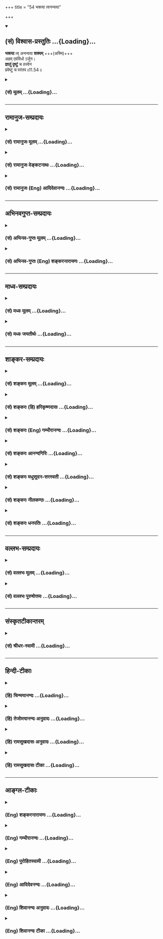 +++
title = "54 भक्त्या त्वनन्यया"

+++
<div class="js_include" newlevelforh1="2" title="(सं) विश्वास-प्रस्तुतिः" unfilled url="/mahAbhAratam/shlokashaH/06-bhIShma-parva/03-bhagavad-gItA-parva/saMskRtam/vishvAsa-prastutiH/11_vishva-rUpa-darshana/54_bhaktyA_tvananyay.md">
<details open><summary><h2>(सं) विश्वास-प्रस्तुतिः ...{Loading}...</h2></summary>

**भक्त्या** त्व् अनन्यया **शक्यम्** +++(अस्मि)+++  
अहम् एवंविधो ऽर्जुन।  
**ज्ञातुं दृष्टुं** च तत्त्वेन  
प्रवेष्टुं च परंतप॥11.54॥
</details>
</div>
<div class="js_include collapsed" newlevelforh1="3" title="(सं) मूलम्" unfilled url="/mahAbhAratam/shlokashaH/06-bhIShma-parva/03-bhagavad-gItA-parva/saMskRtam/mUlam/11_vishva-rUpa-darshana/54_bhaktyA_tvananyay.md">
<details><summary><h3>(सं) मूलम् ...{Loading}...</h3></summary>

भक्त्या त्वनन्यया शक्यमहमेवंविधोऽर्जुन।  
ज्ञातुं दृष्टुं च तत्त्वेन प्रवेष्टुं च परंतप।।11.54।।
</details>
</div>


_________________
## रामानुज-सम्प्रदायः
<div class="js_include collapsed" newlevelforh1="3" title="(सं) रामानुजः मूलम्" unfilled url="/mahAbhAratam/shlokashaH/06-bhIShma-parva/03-bhagavad-gItA-parva/saMskRtam/rAmAnujaH/mUlam/11_vishva-rUpa-darshana/54_bhaktyA_tvananyay.md">
<details><summary><h3>(सं) रामानुजः मूलम् ...{Loading}...</h3></summary>

।।11.54।। वेदैः अध्यापनप्रवचनाध्ययनश्रवणजपविषयैः यागदानहोमतपोभिः च
मद्भक्तिरहितैः केवलैः यथावद् अवस्थितः **अहं द्रष्टुं न शक्यः। अनन्यया तु
भक्त्या** तत्त्वतः शास्त्रैः **ज्ञातुं तत्त्वतः साक्षात्कर्तुं**
तत्त्वतः **प्रवेष्टुं च शक्यः।  
  
तथा च श्रुतिःनायमात्मा प्रवचनेन लभ्यो न मेधया न बहुना श्रुतेन। यमेवैष
वृणुते तेन लभ्यस्तस्यैष आत्मा विवृणुते तनूं स्वाम्। (कठ॰ 2।23) इति।**

</details>
</div>
<div class="js_include collapsed" newlevelforh1="3" title="(सं) रामानुजः वेङ्कटनाथः" unfilled url="/mahAbhAratam/shlokashaH/06-bhIShma-parva/03-bhagavad-gItA-parva/saMskRtam/rAmAnujaH/venkaTanAthaH/11_vishva-rUpa-darshana/54_bhaktyA_tvananyay.md">
<details><summary><h3>(सं) रामानुजः वेङ्कटनाथः ...{Loading}...</h3></summary>

।। 11.54उत्तरश्लोकस्यैतदुपपादकतया न पौनरुक्त्यमित्याशयेन तमवतारति --
कुत इत्यत्राहेति। वेदानां स्वरूपेण साधनत्वाप्रसक्त्या तन्निषेधोऽनुपपन्न
इत्यतस्तदभिप्रेतमाहवेदैरध्यापनप्रवचनेति। दानेज्याकथनं
होमस्याप्युपलक्षणमित्यभिप्रयन्नाहयागदानहोमतपोभिश्चेति। भक्तिद्वारा
साधनत्वस्य तमेतं वेदानुवचनेन \[बृ.उ.4।4।22\]
इत्यादिश्रुत्यवगतत्वात्मद्भक्तिविरहितैरित्युक्तम्। एवंविधशब्दो
मानुषत्वादिभ्रमानर्हत्वाप्राकृतत्वादिपर इत्याहयथावदवस्थितोऽहमिति। न
केवलं साक्षात्कारमात्रे साधनत्वेन भक्तिरपेक्षिता किन्तुशुद्धभावं गतो
भक्त्या शास्त्राद्वेद्मि जनार्दनम् \[म.भा.5।69।5\]
इत्यादिवच्छास्त्रतोऽर्थनिर्णये साक्षात्कारानन्तरभाविन्यां
प्राप्तावपीत्यभिप्रायेणज्ञातुंप्रवेष्टुम् इत्युभयं पूर्वश्लोकाप्रसक्तमिह
प्रसञ्जितम्। तत्त्वतः इत्येतत्ति्रष्वप्यविशेषादपेक्षितत्वाच्चान्वितम्।
तत्त्वतः प्रवेशः परिपूर्णप्राप्तिः; यथावस्थितसर्वाकारेणानुभव इत्यर्थः।
तेन व्यूहविभवादिमात्रप्राप्तिव्यवच्छेदः। स्मर्यन्ते च
साक्षान्मुक्तैरर्वाञ्चः प्राप्तिपर्वभेदाः -- लोकेषु विष्णोर्निवसन्ति
केचित्समीपमृच्छन्ति च केचिदन्ये। अन्ये तु रूपं सदृशं भजन्ते सायुज्यमन्ये
स तु मोक्ष उक्तः इति। एतद्धि दुर्लभतरं लोके जन्म यदीदृशम् \[6।42\]
इत्यस्य व्याख्याने यादवप्रकाशैश्चोक्तम् -- इदमल्पीयसीं योगसिद्धिं गतस्य
मृतस्य फलं; यदि प्रथमां योगसिद्धिं गतो म्रियते; त्यजति वा योगं;
श्वेतद्वीपे जायते भगवत्सालोक्यं वा याति यदि ततोऽप्यधिकां योगसिद्धिं गतो
म्रियते विष्णुपार्षदो भवति यदि ततोऽप्यधिकां; पार्षदेश्वरो भवति यदि
ततोऽप्यधिकां; द्वारपालो भवति यदि ततोऽप्यधिकां; भगवतोऽङ्गसंवाहको भवति यदि
ततोऽप्यधिकां; मन्त्रिस्थानीयः पृथगैश्वर्ययुक्तो भवति यदि पूर्णां
योगसिद्धिं गतो म्रियते; भगवत्सायुज्यं गतो मुक्तः परमैश्वर्ययुक्तो भवति
इति वैष्णवेषु योगशास्त्रेषु मर्यादा। तदेतत्सर्वमिह सूचितं भगवता अथवा
योगिनाम् \[6।42\] इत्यादीनीति। ज्ञानदर्शनप्राप्तिहेतुत्वे भक्तेः
पर्वभेदान्नान्योन्याश्रयणादिदोषः।
पूर्वजन्मसुकृतमूलसात्त्विकजनसंवादादिजनितं यथावच्छ्रवणानुगुणं
किञ्चिदानुकूल्यरूपं भक्तिमात्रं शास्त्रजन्यज्ञानोत्पत्तौ सहकारि भवति।
उत्कटदिदृक्षागर्भा तु परभक्तिः साक्षात्कारहेतुः साक्षात्कृते तु
परिपूर्णानुभवाभिनिवेशलक्षणा परमभक्तिः प्रवेशहेतुरिति। अत्रअनन्यया इति
पदं प्रागुक्तप्रक्रियया अनन्यप्रयोजनयेति भाव्यम्। अनन्यदेवताकयेत्येके।
ऐक्यानुसन्धानविवक्षा तु प्रागेव दूषिता प्रत्यक्षादिविरुद्धा च।
तदेतदखिलमभिप्रेत्य सङ्गृहीतम्एकादशे स्वमाहात्म्यसाक्षात्कारावलोकनम्।
दत्तमुक्तं विदिप्राप्त्योर्भक्त्येकोपायता तथा \[गी.सं.15\] इति।
भक्तिप्रशंसापरत्वशङ्कामपाकरोति -- तथा चेति। नायमात्मा इत्यादौ न
पृथिव्यामग्निश्चेतव्यः \[यजुः5।2।7।2\] इत्यादाविव केवलानां निषेधः।
यच्छब्दानूदितो वरणीयताहेतुगुणविशेषो भक्तिरेवेत्यर्थस्वभावादुपबृंहणबलाच्च
सिद्धम्। अत्र तनुशब्दस्य विग्रहपरत्वे स्वरूपादिकं तत्परत्वे च
विग्रहादिकमर्थलब्धम्।  
  

</details>
</div>
<div class="js_include collapsed" newlevelforh1="3" title="(सं) रामानुजः (Eng) आदिदेवानन्दः" unfilled url="/mahAbhAratam/shlokashaH/06-bhIShma-parva/03-bhagavad-gItA-parva/saMskRtam/rAmAnujaH/english/AdidevAnandaH/11_vishva-rUpa-darshana/54_bhaktyA_tvananyay.md">
<details><summary><h3>(सं) रामानुजः (Eng) आदिदेवानन्दः ...{Loading}...</h3></summary>

11.53 - 11.54 Sri Krsna says By Vedas, i.e., by mere study, teaching etc., of these sacred texts, it is not possible to know Me truly. It is also not possible through meditation, sacrifices, gifts and austerities,
destitute of devotion towards Me. But by single-minded devotion i.e., by devotion characterised by extreme ardour and intensity, it is possible to know Me in reality through scriptures, to behold Me directly in reality, and enter into Me in reality. So describes a Sruti passage:
'This Self cannot be obtained by instruction, nor by intellect nor by much hearing. Whomsoever He chooses, by him alone is He obtained. To such a one He reveals His own form' (Ka. U., 2.2.23) and (Mun. U.,
3.2.3).

</details>
</div>


_________________
## अभिनवगुप्त-सम्प्रदायः
<div class="js_include collapsed" newlevelforh1="3" title="(सं) अभिनव-गुप्तः मूलम्" unfilled url="/mahAbhAratam/shlokashaH/06-bhIShma-parva/03-bhagavad-gItA-parva/saMskRtam/abhinava-guptaH/mUlam/11_vishva-rUpa-darshana/54_bhaktyA_tvananyay.md">
<details><summary><h3>(सं) अभिनव-गुप्तः मूलम् ...{Loading}...</h3></summary>

।।11.54 -- 11.55।। भक्त्येति। मत्कर्मेति। अविद्यमानान्यज्ञेयरमणीया येषां
भक्तिः परिस्फुरति तेषां \[ ज्ञानवान् \] मां प्रपद्यते +++(; N omit मां
प्रपद्यते)+++। वासुदेवः सर्वम् +++(Gita VII; 19 )+++
इत्यादिपूर्वाभिहितोपदेशचमत्कारात् विश्वात्मकं वासुदेवतत्त्वम् अयत्नत एव
बोधपदवीमवतरति इति।

</details>
</div>
<div class="js_include collapsed" newlevelforh1="3" title="(सं) अभिनव-गुप्तः (Eng) शङ्करनारायणः" unfilled url="/mahAbhAratam/shlokashaH/06-bhIShma-parva/03-bhagavad-gItA-parva/saMskRtam/abhinava-guptaH/english/shankaranArAyaNaH/11_vishva-rUpa-darshana/54_bhaktyA_tvananyay.md">
<details><summary><h3>(सं) अभिनव-गुप्तः (Eng) शङ्करनारायणः ...{Loading}...</h3></summary>

11.54 See comment under 11.55

</details>
</div>


_________________
## माध्व-सम्प्रदायः
<div class="js_include collapsed" newlevelforh1="3" title="(सं) मध्वः मूलम्" unfilled url="/mahAbhAratam/shlokashaH/06-bhIShma-parva/03-bhagavad-gItA-parva/saMskRtam/madhvaH/mUlam/11_vishva-rUpa-darshana/54_bhaktyA_tvananyay.md">
<details><summary><h3>(सं) मध्वः मूलम् ...{Loading}...</h3></summary>

।।11.54।। Sri Madhvacharya did not comment on this sloka.,

</details>
</div>
<div class="js_include collapsed" newlevelforh1="3" title="(सं) मध्वः जयतीर्थः" unfilled url="/mahAbhAratam/shlokashaH/06-bhIShma-parva/03-bhagavad-gItA-parva/saMskRtam/madhvaH/jayatIrthaH/11_vishva-rUpa-darshana/54_bhaktyA_tvananyay.md">
<details><summary><h3>(सं) मध्वः जयतीर्थः ...{Loading}...</h3></summary>

।।11.54।। Sri Jayatirtha did not comment on this sloka.  
  

</details>
</div>


_________________
## शाङ्कर-सम्प्रदायः
<div class="js_include collapsed" newlevelforh1="3" title="(सं) शङ्करः मूलम्" unfilled url="/mahAbhAratam/shlokashaH/06-bhIShma-parva/03-bhagavad-gItA-parva/saMskRtam/shankaraH/mUlam/11_vishva-rUpa-darshana/54_bhaktyA_tvananyay.md">
<details><summary><h3>(सं) शङ्करः मूलम् ...{Loading}...</h3></summary>

।।11.54।। --,**भक्त्या तु** किंविशिष्टया इति आह -- **अनन्यया**
अपृथग्भूतया; भगवतः अन्यत्र पृथक् न कदाचिदपि या भवति सा त्वनन्या भक्तिः।
सर्वैरपि करणैः वासुदेवादन्यत् न उपलभ्यते यया; सा अनन्या भक्तिः; तया
भक्त्या **शक्यः अहम् एवंविधः** विश्वरूपप्रकारः हे **अर्जुन; ज्ञातुं**
शास्त्रतः। न केवलं ज्ञातुं शास्त्रतः; **द्रष्टुं च** साक्षात्कर्तुं
**तत्त्वेन** तत्त्वतः; **प्रवेष्टुं च** मोक्षं च गन्तुं **परंतप**।। अधुना
सर्वस्य गीताशास्त्रस्य सारभूतः अर्थः निःश्रेयसार्थः अनुष्ठेयत्वेन
समुच्चित्य उच्यते --,

</details>
</div>
<div class="js_include collapsed" newlevelforh1="3" title="(सं) शङ्करः (हि) हरिकृष्णदासः" unfilled url="/mahAbhAratam/shlokashaH/06-bhIShma-parva/03-bhagavad-gItA-parva/saMskRtam/shankaraH/hindI/harikRShNadAsaH/11_vishva-rUpa-darshana/54_bhaktyA_tvananyay.md">
<details><summary><h3>(सं) शङ्करः (हि) हरिकृष्णदासः ...{Loading}...</h3></summary>

।।11.54।। तो फिर आपके दर्शन किस प्रकार हो सकते हैं इस पर कहते हैं --,
भक्तिसे दर्शन हो सकते हैं; सो किस प्रकारकी भक्तिसे हो सकते हैं; यह
बतलाते हैं --, हे अर्जुन अनन्य भक्तिसे अर्थात् जो भगवान्को छोड़कर अन्य
किसी पृथक् वस्तुमें कभी भी नहीं होती वह अनन्य भक्ति है एवं जिस भक्तिके
कारण ( भक्तिमान् पुरुषको ) समस्त इन्द्रियोंद्वारा एक वासुदेव परमात्माके
अतिरिक्त अन्य किसीकी भी उपलब्धि नहीं होती; वह अनन्य भक्ति है। ऐसी अनन्य
भक्तिद्वारा इस प्रकारके रूपवाला अर्थात् विश्वरूपवाला मैं परमेश्वर
शास्त्रोंद्वारा जाना जा सकता हूँ। केवल शास्त्रोंद्वारा जाना जा सकता हूँ
इतना ही नहीं; हे परन्तप तत्त्वसे देखा भी जा सकता हूँ अर्थात् साक्षात् भी
किया जा सकता हूँ और प्राप्त भी किया जा सकता हूँ अर्थात् मोक्ष भी प्राप्त
करा सकता हूँ।  
  
,

</details>
</div>
<div class="js_include collapsed" newlevelforh1="3" title="(सं) शङ्करः (Eng) गम्भीरानन्दः" unfilled url="/mahAbhAratam/shlokashaH/06-bhIShma-parva/03-bhagavad-gItA-parva/saMskRtam/shankaraH/english/gambhIrAnandaH/11_vishva-rUpa-darshana/54_bhaktyA_tvananyay.md">
<details><summary><h3>(सं) शङ्करः (Eng) गम्भीरानन्दः ...{Loading}...</h3></summary>

11.54 Tu, but, O Arjuna; bhaktya, by devotion-. Of what kind; To this
the Lord says: Ananyaya, by (that devotion which is ) single-minded.
That is called single-minded devotion which does not turn to anything
else other than the Lord, and owing to which nothing else but Vasudeva
is perceived by all the organs. With that devotion, aham sakyah, am I
able; evamvidhah, in this form-in the aspect of the Cosmic form; jnatum,
to to known-from the scriptures; not merely to be known from the
scriptures, but also drastum, to be seen , to be realized directly;
tattvena, in reality; and also pravestum, to be entered into-for
attaining Liberation; parantapa, O destroyer of foes. Now the essential
purport of the whole scripture, the Gita, which is meant for Liberation,
is being stated by summing it up so that it may be practised:

</details>
</div>
<div class="js_include collapsed" newlevelforh1="3" title="(सं) शङ्करः आनन्दगिरिः" unfilled url="/mahAbhAratam/shlokashaH/06-bhIShma-parva/03-bhagavad-gItA-parva/saMskRtam/shankaraH/AnandagiriH/11_vishva-rUpa-darshana/54_bhaktyA_tvananyay.md">
<details><summary><h3>(सं) शङ्करः आनन्दगिरिः ...{Loading}...</h3></summary>

।।11.54।। केनोपायेन तर्हि द्रष्टुं शक्यो भगवानिति पृच्छति -- **कथमिति।**
शास्त्रीयज्ञानद्वारा तद्दर्शनं सफलं सिध्यतीत्याह -- **उच्यत इति।** न
भक्तिमात्रं तत्र हेतुरिति तुशब्दार्थं स्फुटयति -- **किमित्यादिना।**
अन्यां। भक्तिमेव व्यनक्ति -- **सर्वैरिति।**

</details>
</div>
<div class="js_include collapsed" newlevelforh1="3" title="(सं) शङ्करः मधुसूदन-सरस्वती" unfilled url="/mahAbhAratam/shlokashaH/06-bhIShma-parva/03-bhagavad-gItA-parva/saMskRtam/shankaraH/madhusUdana-sarasvatI/11_vishva-rUpa-darshana/54_bhaktyA_tvananyay.md">
<details><summary><h3>(सं) शङ्करः मधुसूदन-सरस्वती ...{Loading}...</h3></summary>

।।11.54।। यदि वेदतपोदानेज्यादिभिर्द्रष्टुमशक्यस्त्वं तर्हि केनोपायेन
द्रष्टुं शक्योऽसीत्यत आह -- भक्त्येति। साधनान्तरव्यावृत्त्यर्थस्तुशब्दः।
भक्त्यैवानन्यया मदेकनिष्ठया निरतिशयप्रीत्या एवंविधो दिव्यरूपधरोऽहं
ज्ञातुं शक्यः शास्त्रतो हे अर्जुन; शक्य अहमिति छान्दसो विसर्गलोपः
पूर्ववत्। न केवलं शास्त्रज्ञो ज्ञातुं शक्योऽनन्यया भक्त्या किंतु
तत्त्वेन द्रष्टुं च स्वरूपेण साक्षात्कर्तुं च शक्यो
वेदान्तवाक्यश्रवणमनननिदिध्यासनपरिपाकेण ततश्च
स्वरूपसाक्षात्कारादविद्यातत्कार्यनिवृत्तौ तत्त्वेन प्रवेष्टुं च
मद्रूपतयैवाप्तुं चाहं शक्यो हे परंतप; अज्ञानशत्रुदमनेऽतिप्रवेशयोग्यतां
सूचयति।

</details>
</div>
<div class="js_include collapsed" newlevelforh1="3" title="(सं) शङ्करः नीलकण्ठः" unfilled url="/mahAbhAratam/shlokashaH/06-bhIShma-parva/03-bhagavad-gItA-parva/saMskRtam/shankaraH/nIlakaNThaH/11_vishva-rUpa-darshana/54_bhaktyA_tvananyay.md">
<details><summary><h3>(सं) शङ्करः नीलकण्ठः ...{Loading}...</h3></summary>

।।11.54।। कथं तर्हि द्रष्टुं शक्यस्त्वमत आह -- **भक्त्येति।** भक्त्या
आराधनेन। अनन्ययाव्यभिचरितया। अखण्डयेत्यर्थः। अहमेवंविधो ज्ञातुं
शक्यस्त्वंपदार्थशोधकशास्त्रतः। द्रष्टुं शक्यो ध्यानतः। तत्त्वेन
याथात्म्येन प्रवेष्टुं शक्यस्तत्त्वमसिवाक्यार्थजज्ञानतः। हे
परमज्ञानशत्रुं तापयतीति परंतप।

</details>
</div>
<div class="js_include collapsed" newlevelforh1="3" title="(सं) शङ्करः धनपतिः" unfilled url="/mahAbhAratam/shlokashaH/06-bhIShma-parva/03-bhagavad-gItA-parva/saMskRtam/shankaraH/dhanapatiH/11_vishva-rUpa-darshana/54_bhaktyA_tvananyay.md">
<details><summary><h3>(सं) शङ्करः धनपतिः ...{Loading}...</h3></summary>

।।11.54।। उक्तसाधनैस्त्वं द्रष्टुमशक्यस्तर्हि केनोपायेन द्रष्टुं शक्य
इत्यत आह। भक्त्या तु भक्तीतरसाधनव्यवच्छेदार्थस्तुशब्दः। किं भक्तिमात्रं
त्वद्दर्शनहेतुरित्यतस्तां विशिनष्टि। अनन्यया भगवतो वासुदेवादन्यत्र
पृथक्वदाचिदपि या न भवति तया ईश्वरे परानुरक्तिलक्षणया वासुदेवादन्यत्र
सर्वकरणप्रवृत्तिनिवारकया अहमेवंविधो विश्वरुपधरः
शास्त्रेणासंभावनादिनिवृत्तिपुरःसरं द्रष्टुं च त्वमिव साक्षात्कर्तुं च
तत्त्वेन तत्त्वतः प्रवेष्टुं च। श्रवणादिना तत्त्वसाक्षात्कारेण
मोक्षमेकीभावलक्षणं जीवन्मुक्तिं विदेहकैवल्याख्यं च गन्तुमित्यर्थः।
ननुतमेतं वेदानुवचनेन ब्राह्मणा विविदिषन्ति यज्ञेन दानेन तपसाऽनाशकेन इति
श्रुत्या साधनत्वेन बोधितानां वेदानुवचनादीनां का गतिरित्याशङ्क्य
साङ्गैस्तैरेतज्जन्मनि जन्मान्तरे वा कृतैश्चित्तशुद्य्धामप्यनन्या
मनआदिशत्रुतापनशमदमादिसंपन्ना भक्तिस्ततो मत्स्वरुपज्ञानादीति भक्तिद्वारा
तेषां साधनत्वाददोष इत्याशयेन संर्बोधनाभ्यां समाधत्ते हेऽर्जुने हे
परंतपेति।

</details>
</div>


_________________
## वल्लभ-सम्प्रदायः
<div class="js_include collapsed" newlevelforh1="3" title="(सं) वल्लभः मूलम्" unfilled url="/mahAbhAratam/shlokashaH/06-bhIShma-parva/03-bhagavad-gItA-parva/saMskRtam/vallabhaH/mUlam/11_vishva-rUpa-darshana/54_bhaktyA_tvananyay.md">
<details><summary><h3>(सं) वल्लभः मूलम् ...{Loading}...</h3></summary>

।।11.54।। तादृशे जीवे स्वीयत्वेन वरणे सञ्जातया भक्त्याऽहं भगवान् ग्राह्य
इति तदाह -- भक्त्येति। अथवा ननु तर्हि सर्वैः कथमेवं दृश्यसे इति
चेत्तत्राह -- भक्त्येति। सर्वनिरोधार्थमवतीर्णस्यापि मम दर्शनं ज्ञानं च
केषाञ्चिन्मानुषत्वेनांशत्वादिना च भवति; न तु तत्त्वेन यतोऽहं तत्त्वेन
ज्ञातुं द्रष्टुं हृदि प्रवेष्टुं च भक्त्यैव शक्यः। किम्भूतया अनन्ययेति।
वेदप्रवचनादिसाधननिरपेक्षया मदनुग्रहिसङ्गैकलभ्यया रागानुगयेति
यावत्। केचित्केवलया भक्त्या इति वाक्यात् प्रमेयरूपया तथेति।
यतोऽहमेवंविधः। भक्त्या ग्राह्यःअस्वतन्त्र इव द्विजः इति। अथवा
विश्वरूपाद्यक्षरैश्वर्यादियोगयुक्त एवाक्लिष्टकर्मा
प्रवाहमर्यादापुष्टिप्रणेताऽलौकिकगुणगणो महामनोरमवपुर्महाकरुणोऽहं
पुरुषोत्तमोऽपि।

</details>
</div>
<div class="js_include collapsed" newlevelforh1="3" title="(सं) वल्लभः पुरुषोत्तमः" unfilled url="/mahAbhAratam/shlokashaH/06-bhIShma-parva/03-bhagavad-gItA-parva/saMskRtam/vallabhaH/puruShottamaH/11_vishva-rUpa-darshana/54_bhaktyA_tvananyay.md">
<details><summary><h3>(सं) वल्लभः पुरुषोत्तमः ...{Loading}...</h3></summary>

  
  
।।11.54।। तदा कथं द्रष्टुं शक्यः इत्यत आह -- भक्त्येति। हे अर्जुन हे
परन्तप इति स्नेहेन वीप्सया सम्बोधनम्। एवंविधोऽहं अनन्यया न विद्यते अन्यः
पारलौकिकैएहिकयत्नो यस्यां तादृश्या भक्त्या तत्त्वेन याथार्थ्यस्वरूपेण
ज्ञातुं च पुनरलौकिकभावदृष्ट्या द्रष्टुं च पुनः प्रवेष्टुं अलौकिकरूपेण
लीलासु सेवनार्थं शक्यः; अस्मीति शेषः।  
  

</details>
</div>


_________________
## संस्कृतटीकान्तरम्
<div class="js_include collapsed" newlevelforh1="3" title="(सं) श्रीधर-स्वामी" unfilled url="/mahAbhAratam/shlokashaH/06-bhIShma-parva/03-bhagavad-gItA-parva/saMskRtam/shrIdhara-svAmI/11_vishva-rUpa-darshana/54_bhaktyA_tvananyay.md">
<details><summary><h3>(सं) श्रीधर-स्वामी ...{Loading}...</h3></summary>

।।11.54।। केनोपायेन तर्हि द्रष्टुं शक्य इति तत्राह **-- भक्त्येति।**
अनन्यया मदेकनिष्ठया भक्त्या त्वेवंभूतो विश्वरूपोऽहं तत्त्वेन परमार्थतो
ज्ञातुं शक्यः शास्त्रतो द्रष्टुं प्रत्यक्षतः प्रवेष्टुं च तादात्म्येन
शक्यः नान्यैरुपायैः।

</details>
</div>


_________________
## हिन्दी-टीकाः
<div class="js_include collapsed" newlevelforh1="3" title="(हि) चिन्मयानन्दः" unfilled url="/mahAbhAratam/shlokashaH/06-bhIShma-parva/03-bhagavad-gItA-parva/hindI/chinmayAnandaH/11_vishva-rUpa-darshana/54_bhaktyA_tvananyay.md">
<details><summary><h3>(हि) चिन्मयानन्दः ...{Loading}...</h3></summary>

।।11.54।। ,भक्ति के विषय में आचार्य शंकर कहते हैं कि; सभी मोक्ष साधनों
में भक्ति ही श्रेष्ठ है और यह भक्ति स्वस्वरूप के अनुसंधान के द्वारा
आत्मस्वरूप बन जाती है। प्रिय के साथ तादात्म्य ही प्रेम का वास्तविक
मापदण्ड है। भक्त अपने व्यक्तिगत जीवभाव के अस्तित्व को विस्मृत कर; जब
प्रेम में अपने प्रिय भगवान् के साथ तादात्म्य को प्राप्त हो जाता है; तब
उस प्रेम की परिसमाप्ति पराभक्ति या अनन्य भक्ति कहलाती है। आत्मज्ञान का
जिज्ञासु आध्यात्मिक विधान के अनुसार उपाधियों के साथ अपने निम्नस्तर को
त्यागने के लिए बाध्य होता है। अनात्मा के तादात्म्य को त्यागने पर ही
शुद्ध आत्मस्वरूप की पहचान हो सकती है। केवल वे साधकगण; जो इस जगत् को एक
सूत्र में धारण करने वाले सत्य के साथ तादात्म्य कर सकते हैं; वे ही मुझे
इस रूप में अर्थात् विराटरूप में अनुभव कर सकते हैं। जिन तीन क्रमिक सोपानों
में सत्य का साक्षात्कार होता है; उसका निर्देश भगवान् इन तीन शब्दों से
करते हैं जानना देखना और प्रवेश करना। सर्व प्रथम एक साधक को अपने साध्य
तथा साधन का बौद्धिक ज्ञान आवश्यक होता है; जिसे यहां जानना शब्द से सूचित
किया गया है और इसका साधन है श्रवण। इस प्रकार कुछ ज्ञान प्राप्त कर लेने पर
मन में सन्देह उत्पन्न होते हैं इन सन्देहों की निवृत्ति के लिए प्राप्त
ज्ञान पर युक्तिपूर्वक मनन करना अत्यावश्यक होता है। सन्देहों की निवृत्ति
होने पर तत्त्व का दर्शन (देखना) होता है। तत्पश्चात् निदिध्यासन के अभ्यास
से मिथ्या उपाधियों के साथ तादात्म्य को सर्वथा त्यागकर आत्मस्वरूप के साथ
एकरूप हो जाना ही उसमें प्रवेश करना है। आत्मा का यह अनुभव स्वयं से भिन्न
किसी वस्तु का नहीं; वरन् अपने स्वस्वरूप का है। प्रवेश शब्द से साधक और
साध्य के एकत्व का बोध कराया गया है। स्वप्नद्रष्टा के स्वाप्निक दुखों का
तब अन्त हो जाता है; जब वह जाग्रत पुरुष में प्रवेश करके स्वयं जाग्रत
पुरुष बन जाता है। स्वयं भगवान् ही अपनी प्राप्ति का उपाय बताते हैं

</details>
</div>
<div class="js_include collapsed" newlevelforh1="3" title="(हि) तेजोमयानन्दः अनुवादः" unfilled url="/mahAbhAratam/shlokashaH/06-bhIShma-parva/03-bhagavad-gItA-parva/hindI/tejomayAnandaH/anuvAdaH/11_vishva-rUpa-darshana/54_bhaktyA_tvananyay.md">
<details><summary><h3>(हि) तेजोमयानन्दः अनुवादः ...{Loading}...</h3></summary>

।।11.54।। परन्तु हे परन्तप अर्जुन! अनन्य भक्ति के द्वारा मैं तत्त्वत:
'जानने', 'देखने' और 'प्रवेश' करने के लिए (एकी भाव से प्राप्त होने के
लिए) भी, शक्य हूँ!।।

</details>
</div>
<div class="js_include collapsed" newlevelforh1="3" title="(हि) रामसुखदासः अनुवादः" unfilled url="/mahAbhAratam/shlokashaH/06-bhIShma-parva/03-bhagavad-gItA-parva/hindI/rAmasukhadAsaH/anuvAdaH/11_vishva-rUpa-darshana/54_bhaktyA_tvananyay.md">
<details><summary><h3>(हि) रामसुखदासः अनुवादः ...{Loading}...</h3></summary>

।।11.54।। परन्तु हे शत्रुतापन अर्जुन ! इस प्रकार (चतुर्भुजरूपवाला) मैं
अनन्यभक्तिसे ही तत्त्वसे जाननेमें, सगुणरूपसे देखनेमें और प्राप्त करनेमें
शक्य हूँ।

</details>
</div>
<div class="js_include collapsed" newlevelforh1="3" title="(हि) रामसुखदासः टीका" unfilled url="/mahAbhAratam/shlokashaH/06-bhIShma-parva/03-bhagavad-gItA-parva/hindI/rAmasukhadAsaH/TIkA/11_vishva-rUpa-darshana/54_bhaktyA_tvananyay.md">
<details><summary><h3>(हि) रामसुखदासः टीका ...{Loading}...</h3></summary>

।।11.54।।***व्याख्या--*'भक्त्या त्वनन्यया शक्य
अहमेवंविधोऽर्जुन'--**यहाँ **'तु'** पद पहले बताये हुए साधनोंसे विलक्षण
साधन बतानेके लिये आया है। भगवान् कहते हैं कि हे अर्जुन ! तुमने मेरा जैसा
शङ्ख-चक्र-गदा-पद्मधारी चतुर्भुजरूप देखा है, वैसा रूपवाला मैं यज्ञ, दान,
तप आदिके द्वारा नहीं देखा जा सकता, प्रत्युत अनन्यभक्तिके द्वारा ही देखा
जा सकता हूँ।  
  
अनन्यभक्तिका अर्थ है -- केवल भगवान्का ही आश्रय हो, सहारा हो, आशा हो,
विश्वास हो **(टिप्पणी प₀ 616)**। भगवान्के सिवाय किसी योग्यता, बल, बुद्धि
आदिका किञ्चिन्मात्र भी सहारा न हो। इनका अन्तःकरणमें किञ्चिन्मात्र भी
महत्त्व न हो। यह अनन्यभक्ति स्वयंसे ही होती है, मनबुद्धिइन्द्रियों आदिके
द्वारा नहीं। तात्पर्य है कि केवल स्वयंकी व्याकुलता पूर्वक उत्कण्ठा हो,
भगवान्के दर्शन बिना एक क्षण भी चैन न पड़े। ऐसी जो भीतरमें स्वयंकी बैचेनी
है, वही भगवत्प्राप्तिमें खास कारण है। इस बेचैनी में, व्याकुलतामें अनन्त
जन्मोंके अनन्त पाप भस्म हो जाते हैं। ऐसी अनन्यभक्तिवालोंके लिये ही
भगवान्ने कहा है -- जो अनन्यचित्तवाला भक्त नित्यनिरन्तर मेरा चिन्तन करता
है, उसके लिये मैं सुलभ हूँ (गीता 8। 14) और जो अनन्यभक्त मेरा चिन्तन करते
हुए उपासना करते हैं, उनका योगक्षेम मैं वहन करता हूँ (गीता 9।
22)। अनन्यभक्तिका दूसरा तात्पर्य यह है कि अपनेमें भजनस्मरण करनेका, साधन
करनेका, उत्कण्ठापूर्वक पुकारनेका जो कुछ सहारा है, वह सहारा किञ्चिन्मात्र
भी न हो। फिर साधन किसलिये करना है केवल अपना अभिमान मिटानेके लिये अर्थात्
अपनेमें जो साधन करनेके बलका भान होता है, उसको मिटानेके लिये ही साधन करना
है। तात्पर्य है कि भगवान्की प्राप्ति साधन करनेसे नहीं होती, प्रत्युत
साधनका अभिमान गलनेसे होती है। साधनका अभिमान गल जानेसे साधकपर भगवान्की
शुद्ध कृपा असर करती है अर्थात् उस कृपाके आनेमें कोई आड़ नहीं रहती और (उस
कृपासे) भगवान्की प्राप्ति हो जाती है।

</details>
</div>


_________________
## आङ्ग्ल-टीकाः
<div class="js_include collapsed" newlevelforh1="3" title="(Eng) शङ्करनारायणः" unfilled url="/mahAbhAratam/shlokashaH/06-bhIShma-parva/03-bhagavad-gItA-parva/english/shankaranArAyaNaH/11_vishva-rUpa-darshana/54_bhaktyA_tvananyay.md">
<details><summary><h3>(Eng) शङ्करनारायणः ...{Loading}...</h3></summary>

11.54. But, through an undeviating devotion, it is possible to know, and to observe and also to enter into Me as such, O Arjuna ! O scorcher of foes !

</details>
</div>
<div class="js_include collapsed" newlevelforh1="3" title="(Eng) गम्भीरानन्दः" unfilled url="/mahAbhAratam/shlokashaH/06-bhIShma-parva/03-bhagavad-gItA-parva/english/gambhIrAnandaH/11_vishva-rUpa-darshana/54_bhaktyA_tvananyay.md">
<details><summary><h3>(Eng) गम्भीरानन्दः ...{Loading}...</h3></summary>

11.54 But, O Arjuna, by single-minded devotion am I-in this form-able to be known and seen in reality, and also be entered into, O destroyer of foes.

</details>
</div>
<div class="js_include collapsed" newlevelforh1="3" title="(Eng) पुरोहितस्वामी" unfilled url="/mahAbhAratam/shlokashaH/06-bhIShma-parva/03-bhagavad-gItA-parva/english/purohitasvAmI/11_vishva-rUpa-darshana/54_bhaktyA_tvananyay.md">
<details><summary><h3>(Eng) पुरोहितस्वामी ...{Loading}...</h3></summary>

11.54 Only by tireless devotion can I be seen and known; only thus can a man become one with Me, O Arjuna!

</details>
</div>
<div class="js_include collapsed" newlevelforh1="3" title="(Eng) आदिदेवनन्दः" unfilled url="/mahAbhAratam/shlokashaH/06-bhIShma-parva/03-bhagavad-gItA-parva/english/AdidevanandaH/11_vishva-rUpa-darshana/54_bhaktyA_tvananyay.md">
<details><summary><h3>(Eng) आदिदेवनन्दः ...{Loading}...</h3></summary>

11.54 But by single-minded devotion, O Arjuna, it is possible to truly know, to see and to enter into Me, who am of this form, O harasser of foes.

</details>
</div>
<div class="js_include collapsed" newlevelforh1="3" title="(Eng) शिवानन्दः अनुवादः" unfilled url="/mahAbhAratam/shlokashaH/06-bhIShma-parva/03-bhagavad-gItA-parva/english/shivAnandaH/anuvAdaH/11_vishva-rUpa-darshana/54_bhaktyA_tvananyay.md">
<details><summary><h3>(Eng) शिवानन्दः अनुवादः ...{Loading}...</h3></summary>

11.54 But by single-minded devotion can I, of this Form, be known and seen in reality and also entered into, O Arjuna.

</details>
</div>
<div class="js_include collapsed" newlevelforh1="3" title="(Eng) शिवानन्दः टीका" unfilled url="/mahAbhAratam/shlokashaH/06-bhIShma-parva/03-bhagavad-gItA-parva/english/shivAnandaH/TIkA/11_vishva-rUpa-darshana/54_bhaktyA_tvananyay.md">
<details><summary><h3>(Eng) शिवानन्दः टीका ...{Loading}...</h3></summary>

11.54 भक्त्या by devotion; तु indeed; अनन्यया singleminded; शक्यः (am)
possible; अहम् I; एवंविधः of this form; अर्जुन O Arjuna; ज्ञातुम् to know; दृष्टुम् to see; च and; तत्त्वेन in reality; प्रवेष्टुम् to enter into; च and; परंतप O Parantapa (O scorcher of the foes).Commentary Devotion is the sole means to the realisation of the Cosmic Form.AnanyaBhakti Singleminded devotion. Onepointed unbroken devotion the devotion which does not seek any other object but the Lord alone. In this type of devotion no object other than the Lord is experienced by any of the senses. Egoism and dualism totally vanish.Of this form refers to the Cosmic Form.By singleminded devotion it is possible not only to know Me as declared in the scriptures but also to realise Me; i.e.; to attain liberation. The devotee realises that the Lord is all this and He alone is the ultimate Reality. When he gets this experience of illumination he gets merged in Him. (Cf.VIII.22X.10)

</details>
</div>
